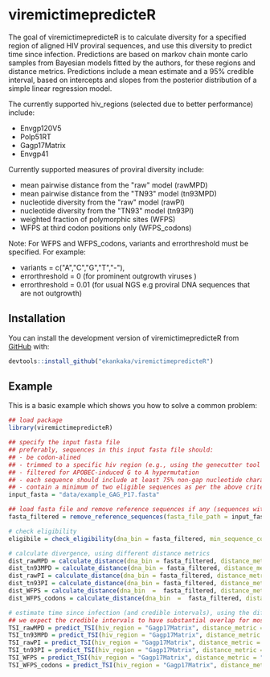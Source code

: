 
# viremictimepredicteR

<!-- badges: start -->
<!-- badges: end -->

The goal of viremictimepredicteR is to calculate diversity for a specified region of aligned HIV proviral sequences, and use this diversity to predict time since infection. Predictions are based on markov chain monte carlo samples from Bayesian models fitted by the authors, for these regions and distance metrics. Predictions include a mean estimate and a 95% credible interval, based on intercepts and slopes from the posterior distribution of a simple linear regression model.

The currently supported hiv_regions (selected due to better performance) include:
- Envgp120V5
- Polp51RT
- Gagp17Matrix
- Envgp41

Currently supported measures of proviral diversity include:
- mean pairwise distance from the "raw" model (rawMPD)
- mean pairwise distance from the "TN93" model (tn93MPD)
- nucleotide diversity from the "raw" model (rawPI)
- nucleotide diversity from the "TN93" model (tn93PI)
- weighted fraction of polymorphic sites (WFPS)
- WFPS at third codon positions only (WFPS_codons)

Note: For WFPS and WFPS_codons, variants and errorthreshold must be specified. For example:
- variants = c("A","C","G","T","-"), 
- errorthreshold = 0 (for prominent outgrowth viruses )
- errorthreshold = 0.01 (for usual NGS e.g proviral DNA sequences that are not outgrowth)

## Installation

You can install the development version of viremictimepredicteR from [GitHub](https://github.com/) with: 

``` r
devtools::install_github("ekankaka/viremictimepredicteR")
```

## Example

This is a basic example which shows you how to solve a common problem:

``` r
## load package
library(viremictimepredicteR)

## specify the input fasta file
## preferably, sequences in this input fasta file should:
## - be codon-alined 
## - trimmed to a specific hiv region (e.g., using the genecutter tool from los-alamos hiv website, or a similar tool).
## - filtered for APOBEC-induced G to A hypermutation
## - each sequence should include at least 75% non-gap nucleotide characters (A,C,G,T) across the width of the alignment.
## - contain a minimum of two eligible sequences as per the above criteria, excluding reference sequence(s).
input_fasta = "data/example_GAG_P17.fasta"

## load fasta file and remove reference sequences if any (sequences with pattern "Ref", or "HXB2" in the headers)
fasta_filtered = remove_reference_sequences(fasta_file_path = input_fasta)

# check eligibility
eligibile = check_eligibility(dna_bin = fasta_filtered, min_sequence_count = 2, min_seq_width = 9)

# calculate divergence, using different distance metrics
dist_rawMPD = calculate_distance(dna_bin = fasta_filtered, distance_metric = "rawMPD", min_sequence_count = 2, min_seq_width = 9)
dist_tn93MPD = calculate_distance(dna_bin = fasta_filtered, distance_metric = "tn93MPD", min_sequence_count = 2, min_seq_width = 9)
dist_rawPI = calculate_distance(dna_bin = fasta_filtered, distance_metric = "rawPI", min_sequence_count = 2, min_seq_width = 9)
dist_tn93PI = calculate_distance(dna_bin = fasta_filtered, distance_metric = "tn93PI", min_sequence_count = 2, min_seq_width = 9)
dist_WFPS = calculate_distance(dna_bin  =  fasta_filtered, distance_metric  =  "WFPS", min_sequence_count = 2, min_seq_width = 9, errorthreshold = 0, variants = c("A","C","G","T","-"))
dist_WFPS_codons = calculate_distance(dna_bin  =  fasta_filtered, distance_metric  =  "WFPS_codons", min_sequence_count = 2, min_seq_width = 9, errorthreshold = 0, variants = c("A","C","G","T","-"))

# estimate time since infection (and credible intervals), using the different distance metrics
## we expect the credible intervals to have substantial overlap for most of these distance metrics
TSI_rawMPD = predict_TSI(hiv_region = "Gagp17Matrix", distance_metric = "rawMPD", x_new = dist_rawMPD)
TSI_tn93MPD = predict_TSI(hiv_region = "Gagp17Matrix", distance_metric = "tn93MPD", x_new = dist_tn93MPD)
TSI_rawPI = predict_TSI(hiv_region = "Gagp17Matrix", distance_metric = "rawPI", x_new = dist_rawPI)
TSI_tn93PI = predict_TSI(hiv_region = "Gagp17Matrix", distance_metric = "tn93PI", x_new = dist_tn93PI)
TSI_WFPS = predict_TSI(hiv_region = "Gagp17Matrix", distance_metric = "WFPS", x_new = dist_WFPS)
TSI_WFPS_codons = predict_TSI(hiv_region = "Gagp17Matrix", distance_metric = "WFPS_codons", x_new = dist_WFPS_codons)
```

